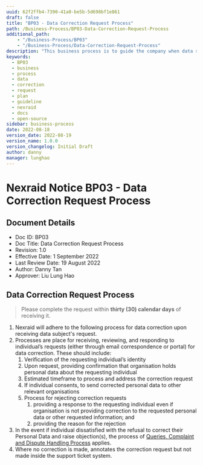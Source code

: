 ```yaml
---
uuid: 62f2ffb4-7390-41a0-be5b-5d698bf1e861
draft: false
title: "BP03 - Data Correction Request Process"
path: /Business-Process/BP03-Data-Correction-Request-Process
additional_path:
    - "/Business-Process/BP03"
    - "/Business-Process/Data-Correction-Request-Process"
description: "This business process is to guide the company when data subject access request."
keywords:
  - BP03
  - business
  - process
  - data
  - correction
  - request
  - plan
  - guideline
  - nexraid
  - docs
  - open-source
sidebar: business-process
date: 2022-08-18
version_date: 2022-08-19
version_name: 1.0.0
version_changelog: Initial Draft
author: danny
manager: lunghao
---
```



# Nexraid Notice BP03 - Data Correction Request Process

## Document Details
* Doc ID: BP03
* Doc Title: Data Correction Request Process
* Revision: 1.0
* Effective Date: 1 September 2022
* Last Review Date: 19 August 2022
* Author: Danny Tan
* Approver: Liu Lung Hao


## Data Correction Request Process
> Please complete the request within **thirty (30) calendar days** of receiving it.

1. Nexraid will adhere to the following process for data correction upon receiving data subject's request.
2. Processes are place for receiving, reviewing, and responding to individual’s requests (either through email correspondence or portal) for data correction. These should include: 
    1. Verification of the requesting individual’s identity
    2. Upon request, providing confirmation that organisation holds personal data about the requesting individual
    3. Estimated timeframe to process and address the correction request
    4. If individual consents, to send corrected personal data to other relevant organisations
    5. Process for rejecting correction requests
        1. providing a response to the requesting individual even if organisation is not providing correction to the requested personal data or other requested information; and
        2. providing the reason for the rejection
3. In the event if individual dissatisfied with the refusal to correct their Personal Data and raise objection(s), the process of [Queries, Complaint and Dispute Handling Process](../BP04-Queries-Complaint-and-Dispute-Handling-Process) applies.
4. Where no correction is made, annotates the correction request but not made inside the support ticket system.